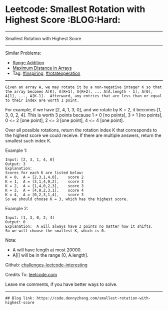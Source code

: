 
# Leetcode: Smallest Rotation with Highest Score     :BLOG:Hard:

---

Smallest Rotation with Highest Score  

---

Similar Problems:  

-   [Range Addition](https://code.dennyzhang.com/range-addition)
-   [Maximum Distance in Arrays](https://code.dennyzhang.com/maximum-distance-in-arrays)
-   Tag: [#inspiring](https://code.dennyzhang.com/tag/inspiring), [#rotateoperation](https://code.dennyzhang.com/tag/rotateoperation)

---

    Given an array A, we may rotate it by a non-negative integer K so that the array becomes A[K], A[K+1], A{K+2], ... A[A.length - 1], A[0], A[1], ..., A[K-1].  Afterward, any entries that are less than or equal to their index are worth 1 point. 

For example, if we have [2, 4, 1, 3, 0], and we rotate by K = 2, it becomes [1, 3, 0, 2, 4].  This is worth 3 points because 1 > 0 [no points], 3 > 1 [no points], 0 <= 2 [one point], 2 <= 3 [one point], 4 <= 4 [one point].  

Over all possible rotations, return the rotation index K that corresponds to the highest score we could receive.  If there are multiple answers, return the smallest such index K.  

Example 1:  

    Input: [2, 3, 1, 4, 0]
    Output: 3
    Explanation:  
    Scores for each K are listed below: 
    K = 0,  A = [2,3,1,4,0],    score 2
    K = 1,  A = [3,1,4,0,2],    score 3
    K = 2,  A = [1,4,0,2,3],    score 3
    K = 3,  A = [4,0,2,3,1],    score 4
    K = 4,  A = [0,2,3,1,4],    score 3
    So we should choose K = 3, which has the highest score.

Example 2:  

    Input: [1, 3, 0, 2, 4]
    Output: 0
    Explanation:  A will always have 3 points no matter how it shifts.
    So we will choose the smallest K, which is 0.

Note:  

-   A will have length at most 20000.
-   A[i] will be in the range [0, A.length].

Github: [challenges-leetcode-interesting](https://github.com/DennyZhang/challenges-leetcode-interesting/tree/master/smallest-rotation-with-highest-score)  

Credits To: [leetcode.com](https://leetcode.com/problems/smallest-rotation-with-highest-score/description/)  

Leave me comments, if you have better ways to solve.  

---

    ## Blog link: https://code.dennyzhang.com/smallest-rotation-with-highest-score

